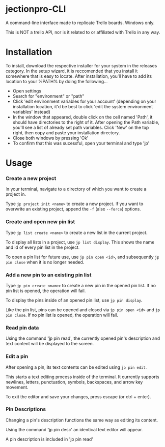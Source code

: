 # jectionpro-CLI
A command-line interface made to replicate Trello boards. Windows only.

This is NOT a trello API, nor is it related to or affiliated with Trello in any way.

# Installation

To install, download the respective installer for your system in the releases category. 
In the setup wizard, it is reccomended that you install it somewhere that is easy to locate. 
After installation, you'll have to add its location to your %PATH% by doing the following...

- Open settings
- Search for "environment" or "path"
- Click 'edit environment variables for your account' (depending on your installation location, it'd be best to click 'edit the system environment variables' instead)
- In the window that appeared, double click on the cell named 'Path', it should have directories to the right of it. 
After opening the Path variable, you'll see a list of already set path variables. Click 'New' on the top right, then copy and paste your installation directory.
- Close both windows by pressing 'Ok'
- To confirm that this was sucessful, open your terminal and type 'jp'

# Usage

### Create a new project
In your terminal, navigate to a directory of which you want to create a project in.

Type `jp project init <name>` to create a new project. If you want to overwrite an existing project, append the `-f` (also `--force`) options.


### Create and open new pin list

Type `jp list create <name>` to create a new list in the current project.

To display all lists in a project, use `jp list display`. This shows the name and id of every pin list in the project.

To open a pin list for future use, use `jp pin open <id>`, and subsequently `jp pin close` when it is no longer needed.


### Add a new pin to an existing pin list

Type `jp pin create <name>` to create a new pin in the opened pin list. If no pin list is opened, the operation will fail.

To display the pins inside of an opened pin list, use `jp pin display`.

Like the pin list, pins can be opened and closed via `jp pin open <id>` and `jp pin close`. If no pin list is opened, the operation will fail.


### Read pin data

Using the command 'jp pin read', the currently opened pin's description and text content will be displayed to the screen.


### Edit a pin

After opening a pin, its text contents can be edited using `jp pin edit`.

This starts a text editing process inside of the terminal. It currently supports newlines, letters, punctuation, symbols, backspaces, and arrow key movement.

To exit the editor and save your changes, press escape (or ctrl + enter).


### Pin Descriptions

Changing a pin's description functions the same way as editing its content.

Using the command 'jp pin desc' an identical text editor will appear.

A pin description is included in 'jp pin read'
